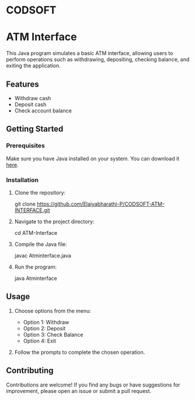 # CODSOFT

# ATM Interface

This Java program simulates a basic ATM interface, allowing users to perform operations such as withdrawing, depositing, checking balance, and exiting the application.

## Features

- Withdraw cash
- Deposit cash
- Check account balance

## Getting Started

### Prerequisites

Make sure you have Java installed on your system. You can download it [here](https://www.java.com/en/download/).

### Installation

1. Clone the repository:

   git clone https://github.com/Elaiyabharathi-P/CODSOFT-ATM-INTERFACE.git


2. Navigate to the project directory:

   cd ATM-Interface

3. Compile the Java file:

   javac Atminterface.java

4. Run the program:

   java Atminterface

## Usage

1. Choose options from the menu:
   - Option 1: Withdraw
   - Option 2: Deposit
   - Option 3: Check Balance
   - Option 4: Exit

2. Follow the prompts to complete the chosen operation.

## Contributing

Contributions are welcome! If you find any bugs or have suggestions for improvement, please open an issue or submit a pull request.
